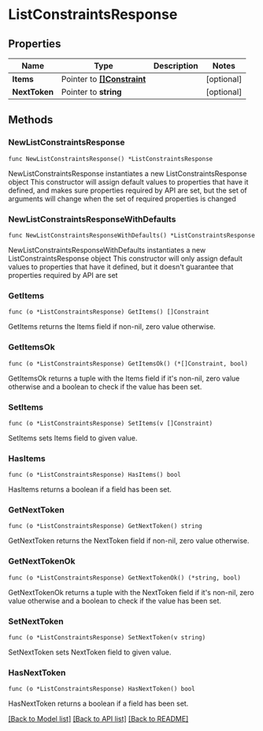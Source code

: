 # ListConstraintsResponse

## Properties

Name | Type | Description | Notes
------------ | ------------- | ------------- | -------------
**Items** | Pointer to [**[]Constraint**](Constraint.md) |  | [optional] 
**NextToken** | Pointer to **string** |  | [optional] 

## Methods

### NewListConstraintsResponse

`func NewListConstraintsResponse() *ListConstraintsResponse`

NewListConstraintsResponse instantiates a new ListConstraintsResponse object
This constructor will assign default values to properties that have it defined,
and makes sure properties required by API are set, but the set of arguments
will change when the set of required properties is changed

### NewListConstraintsResponseWithDefaults

`func NewListConstraintsResponseWithDefaults() *ListConstraintsResponse`

NewListConstraintsResponseWithDefaults instantiates a new ListConstraintsResponse object
This constructor will only assign default values to properties that have it defined,
but it doesn't guarantee that properties required by API are set

### GetItems

`func (o *ListConstraintsResponse) GetItems() []Constraint`

GetItems returns the Items field if non-nil, zero value otherwise.

### GetItemsOk

`func (o *ListConstraintsResponse) GetItemsOk() (*[]Constraint, bool)`

GetItemsOk returns a tuple with the Items field if it's non-nil, zero value otherwise
and a boolean to check if the value has been set.

### SetItems

`func (o *ListConstraintsResponse) SetItems(v []Constraint)`

SetItems sets Items field to given value.

### HasItems

`func (o *ListConstraintsResponse) HasItems() bool`

HasItems returns a boolean if a field has been set.

### GetNextToken

`func (o *ListConstraintsResponse) GetNextToken() string`

GetNextToken returns the NextToken field if non-nil, zero value otherwise.

### GetNextTokenOk

`func (o *ListConstraintsResponse) GetNextTokenOk() (*string, bool)`

GetNextTokenOk returns a tuple with the NextToken field if it's non-nil, zero value otherwise
and a boolean to check if the value has been set.

### SetNextToken

`func (o *ListConstraintsResponse) SetNextToken(v string)`

SetNextToken sets NextToken field to given value.

### HasNextToken

`func (o *ListConstraintsResponse) HasNextToken() bool`

HasNextToken returns a boolean if a field has been set.


[[Back to Model list]](../README.md#documentation-for-models) [[Back to API list]](../README.md#documentation-for-api-endpoints) [[Back to README]](../README.md)



